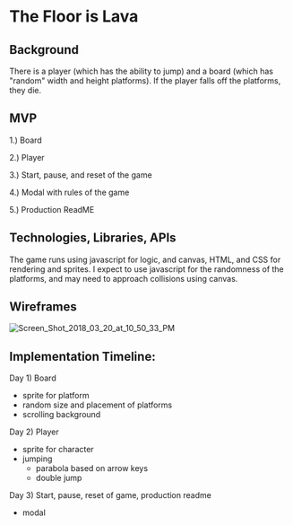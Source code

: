 # The Floor is Lava

## Background
There is a player (which has the ability to jump) and a board (which has "random" width and height platforms). If the player falls off the platforms, they die.

## MVP
1.) Board

2.) Player

3.) Start, pause, and reset of the game

4.) Modal with rules of the game

5.) Production ReadME

## Technologies, Libraries, APIs
The game runs using javascript for logic, and canvas, HTML, and CSS for rendering and sprites. I expect to use javascript for the randomness of the platforms, and may need to approach collisions using canvas.

## Wireframes
<img src="https://image.ibb.co/gr0bAH/Screen_Shot_2018_03_20_at_10_50_33_PM.png" alt="Screen_Shot_2018_03_20_at_10_50_33_PM" border="0">

## Implementation Timeline:

Day 1) Board
  - sprite for platform
  - random size and placement of platforms
  - scrolling background
  
Day 2) Player
 - sprite for character
 - jumping
   - parabola based on arrow keys
   - double jump
 
Day 3) Start, pause, reset of game, production readme
 - modal
